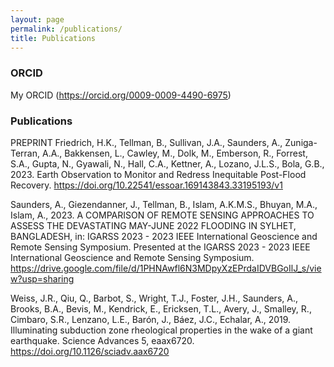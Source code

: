 ```yaml
---
layout: page
permalink: /publications/
title: Publications
---
```


### ORCID 

My ORCID (https://orcid.org/0009-0009-4490-6975)

### Publications

PREPRINT Friedrich, H.K., Tellman, B., Sullivan, J.A., Saunders, A., Zuniga-Terran, A.A., Bakkensen, L., Cawley, M., Dolk, M., Emberson, R., Forrest, S.A., Gupta, N., Gyawali, N., Hall, C.A., Kettner, A., Lozano, J.L.S., Bola, G.B., 2023. Earth Observation to Monitor and Redress Inequitable Post-Flood Recovery. https://doi.org/10.22541/essoar.169143843.33195193/v1

Saunders, A., Giezendanner, J., Tellman, B., Islam, A.K.M.S., Bhuyan, M.A., Islam, A., 2023. A COMPARISON OF REMOTE SENSING APPROACHES TO ASSESS THE DEVASTATING MAY-JUNE 2022 FLOODING IN SYLHET, BANGLADESH, in: IGARSS 2023 - 2023 IEEE International Geoscience and Remote Sensing Symposium. Presented at the IGARSS 2023 - 2023 IEEE International Geoscience and Remote Sensing Symposium. https://drive.google.com/file/d/1PHNAwfl6N3MDpyXzEPrdaIDVBGoIlJ_s/view?usp=sharing 

Weiss, J.R., Qiu, Q., Barbot, S., Wright, T.J., Foster, J.H., Saunders, A., Brooks, B.A., Bevis, M., Kendrick, E., Ericksen, T.L., Avery, J., Smalley, R., Cimbaro, S.R., Lenzano, L.E., Barón, J., Báez, J.C., Echalar, A., 2019. Illuminating subduction zone rheological properties in the wake of a giant earthquake. Science Advances 5, eaax6720. https://doi.org/10.1126/sciadv.aax6720


